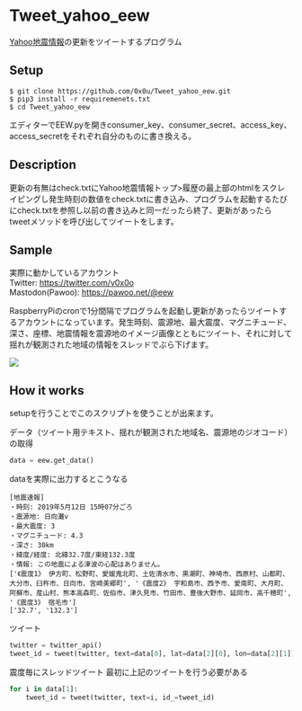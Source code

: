# Tweet_yahoo_eew
[Yahoo地震情報](https://typhoon.yahoo.co.jp/weather/earthquake/)の更新をツイートするプログラム
## Setup
```
$ git clone https://github.com/0x0u/Tweet_yahoo_eew.git  
$ pip3 install -r requiremenets.txt  
$ cd Tweet_yahoo_eew  
```  

エディターでEEW.pyを開きconsumer_key、consumer_secret、access_key、access_secretをそれぞれ自分のものに書き換える。  

## Description
更新の有無はcheck.txtにYahoo地震情報トップ>履歴の最上部のhtmlをスクレイピングし発生時刻の数値をcheck.txtに書き込み、プログラムを起動するたびにcheck.txtを参照し以前の書き込みと同一だったら終了、更新があったらtweetメソッドを呼び出してツイートをします。 

## Sample
実際に動かしているアカウント  
Twitter: https://twitter.com/v0x0o  
Mastodon(Pawoo): https://pawoo.net/@eew

RaspberryPiのcronで1分間隔でプログラムを起動し更新があったらツイートするアカウントになっています。発生時刻、震源地、最大震度、マグニチュード、深さ、座標、地震情報を震源地のイメージ画像とともにツイート、それに対して揺れが観測された地域の情報をスレッドでぶら下げます。  

<img src="https://i.imgur.com/rRE5ylI.png">

## How it works
setupを行うことでこのスクリプトを使うことが出来ます。

データ（ツイート用テキスト、揺れが観測された地域名、震源地のジオコード）の取得　　

```Python
data = eew.get_data()
```
dataを実際に出力するとこうなる
```
[地震速報]
・時刻: 2019年5月12日 15時07分ごろ
・震源地: 日向灘v
・最大震度: 3
・マグニチュード: 4.3
・深さ: 30km
・緯度/経度: 北緯32.7度/東経132.3度
・情報: この地震による津波の心配はありません。
['《震度1》 伊方町、松野町、愛媛鬼北町、土佐清水市、黒潮町、神埼市、西原村、山都町、大分市、臼杵市、日向市、宮崎美郷町', '《震度2》 宇和島市、西予市、愛南町、大月町、阿蘇市、産山村、熊本高森町、佐伯市、津久見市、竹田市、豊後大野市、延岡市、高千穂町', '《震度3》 宿毛市']
['32.7', '132.3']
```
ツイート  
```Python
twitter = twitter_api()
tweet_id = tweet(twitter, text=data[0], lat=data[2][0], lon=data[2][1])
```
震度毎にスレッドツイート
最初に上記のツイートを行う必要がある

```Python
for i in data[1]:
    tweet_id = tweet(twitter, text=i, id_=tweet_id)
```


